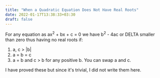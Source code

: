 ```yaml
---
title: "When a Quadratic Equation Does Not Have Real Roots"
date: 2022-01-17T13:38:33+03:30
draft: false 
---
```


For any equation as ax<sup>2</sup> + bx + c = 0 we have b<sup>2</sup> - 4ac or DELTA smaller than zero thus having no real roots if:

1. a, c > |b|
2. a = b = c
3. a = b and c > b for any positive b. You can swap a and c.

I have proved these but since it's trivial, I did not write them here.
